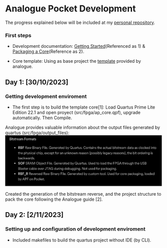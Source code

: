 # Analogue Pocket Development
<link rel="stylesheet" type="text/css" href="/css/style.css">

The progress explained below will be included at my [personal repository](https://github.com/DiscreteVic/AnaloguePocketDev).

### First steps 

- Development documentation: [Getting Started](https://www.analogue.co/developer/docs/getting-started)(Referenced as 1) & [Packaging a Core](https://www.analogue.co/developer/docs/packaging-a-core)(Reference as 2).

- Core template: Using as base project the [template](https://github.com/open-fpga/core-template) provided by analogue.

## Day 1: [30/10/2023]

### Getting development enviroment

- The first step is to build the template core[1]:
Load Quartus Prime Lite Edition 22.1 and open proyect (src/fpga/ap_core.qpf), upgrade automatically. Then Compile.

Analogue provides valuable information about the output files generated by quartus (src/fpga/output_files):
![Bitstream Formats by Analogue](/assets/analoguebitstreamformats.png)

Created the generation of the bitstream reverse, and the project structure to pack the core following the Analogue guide [2].

## Day 2: [2/11/2023]

### Setting up and configuration of development enviroment

- Included makefiles to build the quartus project without IDE (by CLI). 


